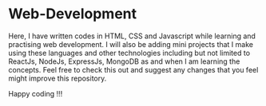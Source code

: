 # Web-Development

Here, I have written codes in HTML, CSS and Javascript while learning and practising web development. I will also be adding
mini projects that I make using these languages and other technologies including but not limited to ReactJs, NodeJs, ExpressJs, MongoDB as and when I am learning the concepts.
Feel free to check this out and suggest any changes that you feel might improve this repository.

Happy coding !!!